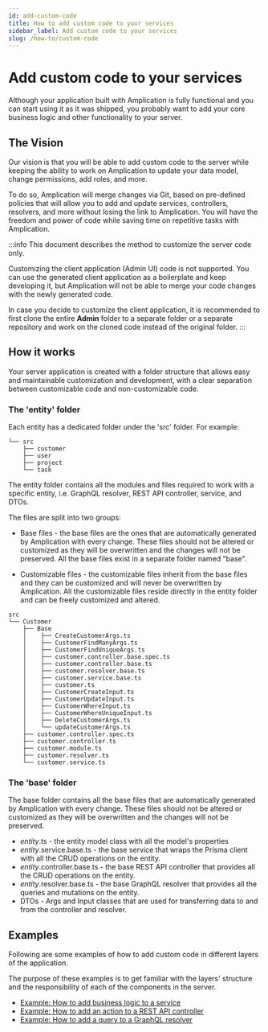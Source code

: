 ```yaml
---
id: add-custom-code
title: How to add custom code to your services
sidebar_label: Add custom code to your services
slug: /how-to/custom-code
---
```


# Add custom code to your services

Although your application built with Amplication is fully functional and you can start using it as it was shipped, you probably want to add your core business logic and other functionality to your server.

## The Vision

Our vision is that you will be able to add custom code to the server while keeping the ability to work on Amplication to update your data model, change permissions, add roles, and more.

To do so, Amplication will merge changes via Git, based on pre-defined policies that will allow you to add and update services, controllers, resolvers, and more without losing the link to Amplication. You will have the freedom and power of code while saving time on repetitive tasks with Amplication.

:::info
This document describes the method to customize the server code only.

Customizing the client application (Admin UI) code is not supported. You can use the generated client application as a boilerplate and keep developing it, but Amplication will not be able to merge your code changes with the newly generated code.

In case you decide to customize the client application, it is recommended to first clone the entire **Admin** folder to a separate folder or a separate repository and work on the cloned code instead of the original folder.
:::

## How it works

Your server application is created with a folder structure that allows easy and maintainable customization and development, with a clear separation between customizable code and non-customizable code.

### The 'entity' folder

Each entity has a dedicated folder under the 'src' folder.
For example:

```
└── src
	├── customer
	├── user
	├── project
	└── task
```

The entity folder contains all the modules and files required to work with a specific entity, i.e. GraphQL resolver, REST API controller, service, and DTOs.

The files are split into two groups:

- Base files - the base files are the ones that are automatically generated by Amplication with every change. These files should not be altered or customized as they will be overwritten and the changes will not be preserved. All the base files exist in a separate folder named "base".

- Customizable files - the customizable files inherit from the base files and they can be customized and will never be overwritten by Amplication. All the customizable files reside directly in the entity folder and can be freely customized and altered.

```
src
└── Customer
    ├── Base
    │    ├── CreateCustomerArgs.ts
    │    ├── CustomerFindManyArgs.ts
    │    ├── CustomerFindUniqueArgs.ts
    │    ├── customer.controller.base.spec.ts
    │    ├── customer.controller.base.ts
    │    ├── customer.resolver.base.ts
    │    ├── customer.service.base.ts
    │    ├── customer.ts
    │    ├── CustomerCreateInput.ts
    │    ├── CustomerUpdateInput.ts
    │    ├── CustomerWhereInput.ts
    │    ├── CustomerWhereUniqueInput.ts
    │    ├── DeleteCustomerArgs.ts
    │    └── updateCustomerArgs.ts
    ├── customer.controller.spec.ts
    ├── customer.controller.ts
    ├── customer.module.ts
    ├── customer.resolver.ts
    └── customer.service.ts

```

### The 'base' folder

The base folder contains all the base files that are automatically generated by Amplication with every change. These files should not be altered or customized as they will be overwritten and the changes will not be preserved.

- _entity_.ts - the entity model class with all the model's properties
- _entity_.service.base.ts - the base service that wraps the Prisma client with all the CRUD operations on the entity.
- _entity_.controller.base.ts - the base REST API controller that provides all the CRUD operations on the entity.
- _entity_.resolver.base.ts - the base GraphQL resolver that provides all the queries and mutations on the entity.
- DTOs - Args and Input classes that are used for transferring data to and from the controller and resolver.

## Examples

Following are some examples of how to add custom code in different layers of the application.

The purpose of these examples is to get familiar with the layers' structure and the responsibility of each of the components in the server.

- [Example: How to add business logic to a service](/custom-code/business-logic)
- [Example: How to add an action to a REST API controller](/custom-code/controller-action)
- [Example: How to add a query to a GraphQL resolver](/custom-code/graphql-query)
